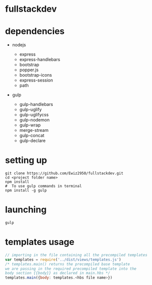 # fullstackdev

# dependencies
- nodejs
    - express
    - express-handlebars
    - bootstrap
    - popper.js
    - bootstrap-icons
    - express-session
    - path

- gulp
    - gulp-handlebars
    - gulp-uglify
    - gulp-uglifycss
    - gulp-nodemon
    - gulp-wrap
    - merge-stream
    - gulp-concat
    - gulp-declare


# setting up
```shell
git clone https://github.com/Ewiz2950/fullstackdev.git
cd <project folder name>
npm install
#  To use gulp commands in terminal
npm install -g gulp
```
# launching

```shell
gulp
```

# templates usage
```js
// importing in the file containing all the precompiled templates
var templates = require('../dist/views/templates.js')
/* templates.main() returns the precompiled base template 
we are passing in the required precompiled template into the
body section {{body}} as declared in main.hbs */
templates.main({body: templates.<hbs file name>})
```
